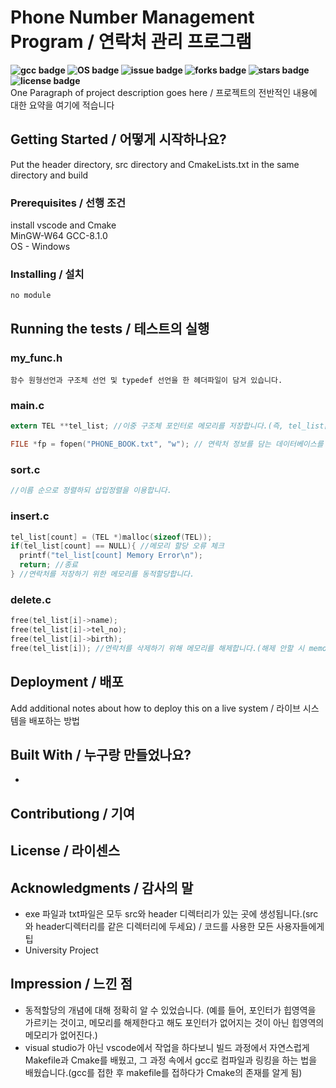 # Phone Number Management Program / 연락처 관리 프로그램

**![gcc badge](https://img.shields.io/badge/gcc-6.3.0-brightgreen) ![OS badge](https://img.shields.io/badge/OS-windows-blue) ![issue badge](https://img.shields.io/github/issues/LimDongGeon/Phone-number-management-program) ![forks badge](https://img.shields.io/github/forks/LimDongGeon/Phone-number-management-program)	![stars badge](https://img.shields.io/github/stars/LimDongGeon/Phone-number-management-program) ![license badge](https://img.shields.io/github/license/LimDongGeon/Phone-number-management-program)**  
One Paragraph of project description goes here / 프로젝트의 전반적인 내용에 대한 요약을 여기에 적습니다

## Getting Started / 어떻게 시작하나요?

Put the header directory, src directory and CmakeLists.txt in the same directory and build  

### Prerequisites / 선행 조건

install vscode and Cmake  
MinGW-W64 GCC-8.1.0  
OS - Windows

### Installing / 설치

```
no module
```

## Running the tests / 테스트의 실행

### my_func.h

```
함수 원형선언과 구조체 선언 및 typedef 선언을 한 헤더파일이 담겨 있습니다.
```

### main.c

```C
extern TEL **tel_list; //이중 구조체 포인터로 메모리를 저장합니다.(즉, tel_list[0][0], tel_list[1][0] ... 방식으로 메모리 저장)

FILE *fp = fopen("PHONE_BOOK.txt", "w"); // 연락처 정보를 담는 데이터베이스를 메모장 파일로 사용합니다.  
```

### sort.c

```C
//이름 순으로 정렬하되 삽입정렬을 이용합니다.
```

### insert.c

```C
tel_list[count] = (TEL *)malloc(sizeof(TEL));
if(tel_list[count] == NULL){ //메모리 할당 오류 체크
  printf("tel_list[count] Memory Error\n");
  return; //종료
} //연락처를 저장하기 위한 메모리를 동적할당합니다.
```

### delete.c

```C
free(tel_list[i]->name);
free(tel_list[i]->tel_no);
free(tel_list[i]->birth);
free(tel_list[i]); //연락처를 삭제하기 위해 메모리를 해제합니다.(해제 안할 시 memory leak 발생)
```

## Deployment / 배포

Add additional notes about how to deploy this on a live system / 라이브 시스템을 배포하는 방법

## Built With / 누구랑 만들었나요?

* 

## Contributiong / 기여

## License / 라이센스

## Acknowledgments / 감사의 말

* exe 파일과 txt파일은 모두 src와 header 디렉터리가 있는 곳에 생성됩니다.(src와 header디렉터리를 같은 디렉터리에 두세요) / 코드를 사용한 모든 사용자들에게 팁
* University Project

## Impression / 느낀 점

* 동적할당의 개념에 대해 정확히 알 수 있었습니다. (예를 들어, 포인터가 힙영역을 가르키는 것이고, 메모리를 해제한다고 해도 포인터가 없어지는 것이 아닌 힙영역의 메모리가 없어진다.)
* visual studio가 아닌 vscode에서 작업을 하다보니 빌드 과정에서 자연스럽게 Makefile과 Cmake를 배웠고, 그 과정 속에서 gcc로 컴파일과 링킹을 하는 법을 배웠습니다.(gcc를 접한 후 makefile를 접하다가 Cmake의 존재를 알게 됨)
